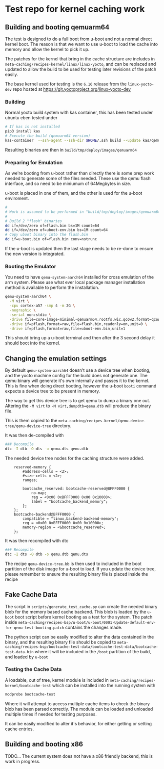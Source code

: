 # Test repo for kernel caching work

## Building and booting qemuarm64

The test is designed to do a full boot from u-boot and not a normal direct kernel boot. The reason is that
we want to use u-boot to load the cache into memory and allow the kernel to pick it up.

The patches for the kernel that bring in the cache structure are includes in `meta-caching/recipes-kernel/linux/linux-yocto`,
and can be replaced and updated to allow the build to be used for testing later revisions of the patch easily.

The base kernel used for testing is the `6.16` release from the `linux-yocto-dev` repo hosted at https://git.yoctoproject.org/linux-yocto-dev

### Building

Normal yocto build system with kas container, this has been tested under ubuntu  eben tested under 

```bash
# If kas is not installed
pip3 install kas
# Execute the build (qemuarm64 version)
kas-container  --ssh-agent --ssh-dir $HOME/.ssh build --update kas/qemu-arm.yml 
```

Resulting binaries are then in `build/tmp/deploy/images/qemuarm64`

### Preparing for Emulation

As we're booting from u-boot rather than directly there is some prep work needed to generate some of the files needed. These use the qemu flash interface, and so need to be miniumum of 64Megbytes in size.

u-boot is placed in one of them, and the other is used for the u-boot enviroment.

```bash
#
# Work is assumed to be performed in "build/tmp/deploy/images/qemuarm64"
#
# Build 2 "flash" binaries
dd if=/dev/zero of=flash.bin bs=1M count=64
dd if=/dev/zero of=uboot-env.bin bs=1M count=64
# Copy uboot binary into the flash.bin
dd if=u-boot.bin of=flash.bin conv=notrunc
```

If the u-boot is updated then the last stage needs to be re-done to ensure the new version is integrated.

### Booting the Emulator

You need to have `qemu-system-aarch64` installed for cross emulation of the arm system. Please use what
ever local package manager installation method is available to perform the iinstallation.

```bash
qemu-system-aarch64 \
  -M virt \
  -cpu cortex-a57 -smp 4 -m 2G \
  -nographic \
  -serial mon:stdio \
  -drive file=core-image-minimal-qemuarm64.rootfs.wic.qcow2,format=qcow2,if=virtio \
  -drive if=pflash,format=raw,file=flash.bin,readonly=on,unit=0 \
  -drive if=pflash,format=raw,file=uboot-env.bin,unit=1 
```

This should bring up a u-boot terminal and then after the 3 second delay it should boot into the kernel.

## Changing the emulation settings

By default `qemu-system-aarch64` doesn't use a device tree when booting, and the yocto machine config for the build
does not generate one. The qemu binary will generate it's own internally and passes it to the kernel. This is fine
when doing direct booting, however the u-boot `booti` command expects a device tree to be present in memory.

The way to get this device tree is to get qemu to dump a binary one out. Altering the `-M virt` to
`-M virt,dumpdtb=qemu.dtb` will produce the binary file.

This is them copied to the `meta-caching/recipes-kernel/qemu-device-tree/qemu-device-tree` directory.

It was then de-compiled with

```bash
### Decompile
dtc -I dtb -O dts -o qemu.dts qemu.dtb
```

The needed device tree nodes for the caching structure were added.

```
    reserved-memory {
        #address-cells = <2>;
        #size-cells = <2>;
        ranges;

        bootcache_reserved: bootcache-reserved@BFFF0000 {
            no-map;
            reg = <0x00 0xBFFF0000 0x00 0x10000>;
			label = "bootcache_backend_memory";
        };
    };
	bootcache-backend@BFFF0000 {
		compatible = "linux,backend-backend-memory";
		reg = <0x00 0xBFFF0000 0x00 0x10000>;
		memory-region = <&bootcache_reserved>;
	};
```

It was then recompiled with dtc

```bash
### Recompile
dtc -I dts -O dtb -o qemu.dtb qemu.dts
```

The recipe `qemu-device-tree.bb` is then used to included in the boot partition of the disk image for u-boot to load.
If you update the device tree, please remember to ensure the resulting binary file is placed inside the recipe

## Fake Cache Data

The script in `scripts/generate_test_cache.py` can create the needed binary blob for the memory based cache backend.
This blob is loaded by the `u-boot` boot script before kernel booting as a test for the system. The patch inside 
`meta-caching/recipes-bsp/u-boot/u-boot/0001-Update-default-env-for-qemu-test-booting.patch` contains the changes made.

The python script can be easily modified to alter the data contained in the binary, and the resulting binary file
should be copied to `meta-caching/recipes-bsp/bootcache-test-data/bootcache-test-data/bootcache-test-data.bin`
where it will be
included in the `/boot` partition of the build, and loaded by `u-boot`

### Testing the Cache Data

A loadable, out of tree, kernel module is included in `meta-caching/recipes-kernel/bootcache-test` which can be
installed into the running system with

```bash
modprobe bootcache-test
```

Where it will attempt to access multiple cache items to check the binary blob has been parsed correctly. The module
can be loaded and unloaded multiple times if needed for testing purposes.

It can be easily modified to alter it's behavior, for either getting or setting cache entries.

## Building and booting x86

TODO... The current system does not have a x86 friendly backend, this is work in progress.

